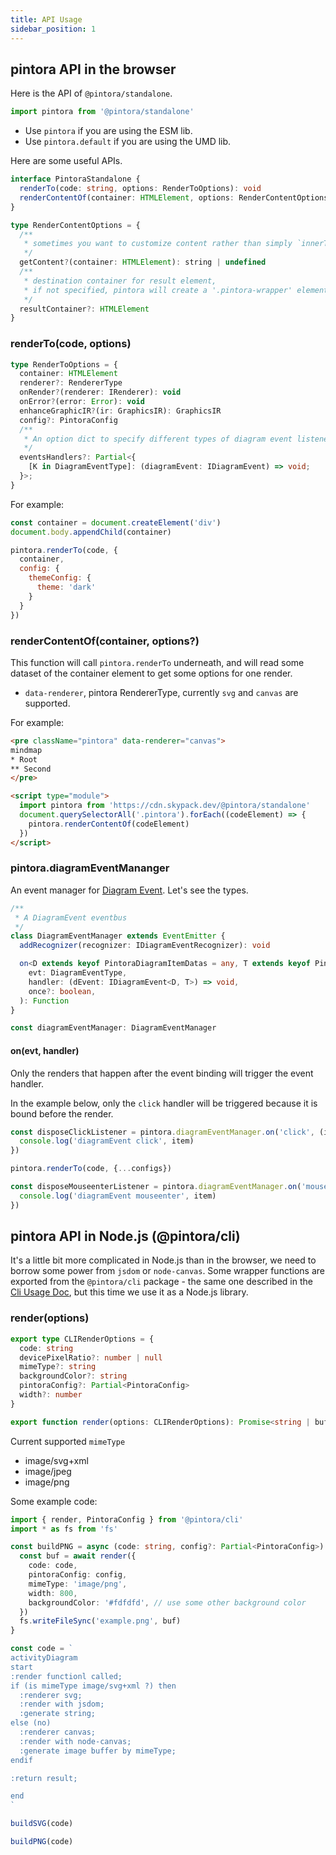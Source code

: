 ```yaml
---
title: API Usage
sidebar_position: 1
---
```


## pintora API in the browser

Here is the API of `@pintora/standalone`.

```js
import pintora from '@pintora/standalone'
```

- Use `pintora` if you are using the ESM lib.
- Use `pintora.default` if you are using the UMD lib.

Here are some useful APIs.

```ts
interface PintoraStandalone {
  renderTo(code: string, options: RenderToOptions): void
  renderContentOf(container: HTMLElement, options: RenderContentOptions = {}): void;
}

type RenderContentOptions = {
  /**
   * sometimes you want to customize content rather than simply `innerText`
   */
  getContent?(container: HTMLElement): string | undefined
  /**
   * destination container for result element,
   * if not specified, pintora will create a '.pintora-wrapper' element and insert it before the container
   */
  resultContainer?: HTMLElement
}
```

### renderTo(code, options)

```ts
type RenderToOptions = {
  container: HTMLElement
  renderer?: RendererType
  onRender?(renderer: IRenderer): void
  onError?(error: Error): void
  enhanceGraphicIR?(ir: GraphicsIR): GraphicsIR
  config?: PintoraConfig
  /**
   * An option dict to specify different types of diagram event listeners
   */
  eventsHandlers?: Partial<{
    [K in DiagramEventType]: (diagramEvent: IDiagramEvent) => void;
  }>;
}
```

For example:

```js title=renderTo-example.js
const container = document.createElement('div')
document.body.appendChild(container)

pintora.renderTo(code, {
  container,
  config: {
    themeConfig: {
      theme: 'dark'
    }
  }
})
```

### renderContentOf(container, options?)

This function will call `pintora.renderTo` underneath, and will read some dataset of the container element to get some options for one render.

- `data-renderer`, pintora RendererType, currently `svg` and `canvas` are supported.

For example:

```html title=renderContentOf-example.html
<pre className="pintora" data-renderer="canvas">
mindmap
* Root
** Second
</pre>

<script type="module">
  import pintora from 'https://cdn.skypack.dev/@pintora/standalone'
  document.querySelectorAll('.pintora').forEach((codeElement) => {
    pintora.renderContentOf(codeElement)
  })
</script>
```

### pintora.diagramEventMananger

An event manager for [Diagram Event](diagram-event.md). Let's see the types.

```ts
/**
 * A DiagramEvent eventbus
 */
class DiagramEventManager extends EventEmitter {
  addRecognizer(recognizer: IDiagramEventRecognizer): void

  on<D extends keyof PintoraDiagramItemDatas = any, T extends keyof PintoraDiagramItemDatas[D] = any>(
    evt: DiagramEventType,
    handler: (dEvent: IDiagramEvent<D, T>) => void,
    once?: boolean,
  ): Function
}

const diagramEventManager: DiagramEventManager
```

#### on(evt, handler)

Only the renders that happen after the event binding will trigger the event handler.

In the example below, only the `click` handler will be triggered because it is bound before the render.

```ts
const disposeClickListener = pintora.diagramEventManager.on('click', (item) => {
  console.log('diagramEvent click', item)
})

pintora.renderTo(code, {...configs})

const disposeMouseenterListener = pintora.diagramEventManager.on('mouseenter', (item) => {
  console.log('diagramEvent mouseenter', item)
})
```

## pintora API in Node.js (@pintora/cli)

It's a little bit more complicated in Node.js than in the browser, we need to borrow some power from `jsdom` or `node-canvas`. Some wrapper functions are exported from the `@pintora/cli` package - the same one described in the [Cli Usage Doc](../getting-started/usage.mdx#cli), but this time we use it as a Node.js library.

### render(options)

```ts
export type CLIRenderOptions = {
  code: string
  devicePixelRatio?: number | null
  mimeType?: string
  backgroundColor?: string
  pintoraConfig?: Partial<PintoraConfig>
  width?: number
}

export function render(options: CLIRenderOptions): Promise<string | buffer>
```

Current supported `mimeType`

- image/svg+xml
- image/jpeg
- image/png

Some example code:

```ts title=nodejs-render-example.ts
import { render, PintoraConfig } from '@pintora/cli'
import * as fs from 'fs'

const buildPNG = async (code: string, config?: Partial<PintoraConfig>) => {
  const buf = await render({
    code: code,
    pintoraConfig: config,
    mimeType: 'image/png',
    width: 800,
    backgroundColor: '#fdfdfd', // use some other background color
  })
  fs.writeFileSync('example.png', buf)
}

const code = `
activityDiagram
start
:render functionl called;
if (is mimeType image/svg+xml ?) then
  :renderer svg;
  :render with jsdom;
  :generate string;
else (no)
  :renderer canvas;
  :render with node-canvas;
  :generate image buffer by mimeType;
endif

:return result;

end
`

buildSVG(code)

buildPNG(code)
```
